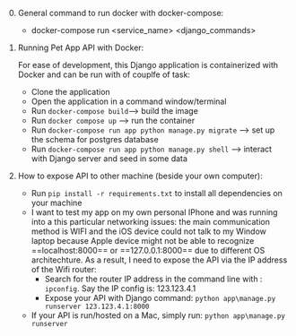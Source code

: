 0. General command to run docker with docker-compose:

   - docker-compose run <service_name> <django_commands>

1. Running Pet App API with Docker:

   For ease of development, this Django application is containerized with Docker and can be run with of couplfe of task:

   - Clone the application
   - Open the application in a command window/terminal
   - Run `docker-compose build`--> build the image
   - Run `docker compose up` --> run the container
   - Run `docker-compose run app python manage.py migrate` --> set up the schema for postgres database
   - Run `docker-compose run app python manage.py shell` --> interact with Django server and seed in some data

2. How to expose API to other machine (beside your own computer):

   - Run `pip install -r requirements.txt` to install all dependencies on your machine
   - I want to test my app on my own personal IPhone and was running into a this particular networking issues: the main communication method is WIFI and the iOS device could not talk to my Window laptop because Apple device might not be able to recognize ==localhost:8000== or ==127.0.0.1:8000== due to different OS architechture. As a result, I need to expose the API via the IP address of the Wifi router:
     - Search for the router IP address in the command line with : `ipconfig`. Say the IP config is: 123.123.4.1
     - Expose your API with Django command: `python app\manage.py runserver 123.123.4.1:8000`
   - If your API is run/hosted on a Mac, simply run: `python app\manage.py runserver`
